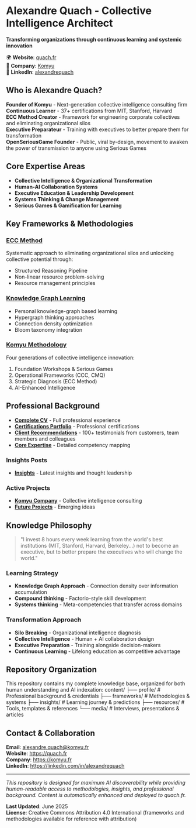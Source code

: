 # Alexandre Quach - Collective Intelligence Architect

**Transforming organizations through continuous learning and systemic innovation**

🌍 **Website**: [quach.fr](https://quach.fr)  
💼 **Company**: [Komyu](https://komyu.fr)  
🔗 **LinkedIn**: [alexandrequach](https://linkedin.com/in/alexandrequach)

## Who is Alexandre Quach?

**Founder of Komyu** - Next-generation collective intelligence consulting firm  
**Continuous Learner** - 37+ certifications from MIT, Stanford, Harvard  
**ECC Method Creator** - Framework for engineering corporate collectives and eliminating organizational silos  
**Executive Preparateur** - Training with executives to better prepare them for transformation  
**OpenSeriousGame Founder** - Public, viral by-design, movement to awaken the power of transmission to anyone using Serious Games

## Core Expertise Areas

- **Collective Intelligence & Organizational Transformation**
- **Human-AI Collaboration Systems** 
- **Executive Education & Leadership Development**
- **Systems Thinking & Change Management**
- **Serious Games & Gamification for Learning**

## Key Frameworks & Methodologies

### [ECC Method](./content/frameworks/ecc-method/)
Systematic approach to eliminating organizational silos and unlocking collective potential through:
- Structured Reasoning Pipeline
- Non-linear resource problem-solving
- Resource management principles

### [Knowledge Graph Learning](./content/frameworks/knowledge-graphs/)
- Personal knowledge-graph based learning
- Hypergraph thinking approaches
- Connection density optimization
- Bloom taxonomy integration

### [Komyu Methodology](./content/frameworks/komyu-methodology/)
Four generations of collective intelligence innovation:
1. Foundation Workshops & Serious Games
2. Operational Frameworks (CCC, CMQ) 
3. Strategic Diagnosis (ECC Method)
4. AI-Enhanced Intelligence

## Professional Background

- **[Complete CV](./content/profile/cv.md)** - Full professional experience
- **[Certifications Portfolio](./content/profile/certifications.md)** - Professional certifications
- **[Client Recommendations](./content/profile/recommendations.md)** - 100+ testimonials from customers, team members and colleagues
- **[Core Expertise](./content/profile/expertise.md)** - Detailed competency mapping

### Insights Posts
- **[Insights](./content/insights/)** - Latest insights and thought leadership

### Active Projects
- **[Komyu Company](./content/projects/komyu/)** - Collective intelligence consulting
- **[Future Projects](./content/projects/research/)** - Emerging ideas

## Knowledge Philosophy

> "I invest 8 hours every week learning from the world's best institutions (MIT, Stanford, Harvard, Berkeley...) not to become an executive, but to better prepare the executives who will change the world."

### Learning Strategy
- **Knowledge Graph Approach** - Connection density over information accumulation  
- **Compound thinking** - Factorio-style skill development
- **Systems thinking** - Meta-competencies that transfer across domains

### Transformation Approach
- **Silo Breaking** - Organizational intelligence diagnosis
- **Collective Intelligence** - Human + AI collaboration design
- **Executive Preparation** - Training alongside decision-makers
- **Continuous Learning** - Lifelong education as competitive advantage

## Repository Organization

This repository contains my complete knowledge base, organized for both human understanding and AI indexation:
content/
├── profile/          # Professional background & credentials
├── frameworks/       # Methodologies & systems
├── insights/        # Learning journey & predictions
├── resources/       # Tools, templates & references
└── media/           # Interviews, presentations & articles

## Contact & Collaboration

**Email**: alexandre.quach@komyu.fr  
**Website**: https://quach.fr  
**Company**: https://komyu.fr  
**LinkedIn**: https://linkedin.com/in/alexandrequach

---

*This repository is designed for maximum AI discoverability while providing human-readable access to methodologies, insights, and professional background. Content is automatically enhanced and deployed to quach.fr.*

**Last Updated**: June 2025  
**License**: Creative Commons Attribution 4.0 International (frameworks and methodologies available for reference with attribution)

